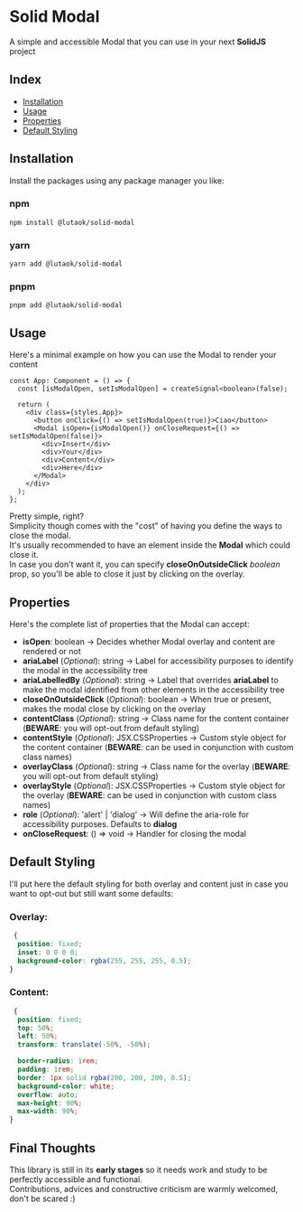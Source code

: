 # **Solid Modal**

A simple and accessible Modal that you can use in your next **SolidJS** project

## Index

- [Installation](#installation)
- [Usage](#usage)
- [Properties](#properties)
- [Default Styling](#default-styling)

## Installation

Install the packages using any package manager you like:

### npm

    npm install @lutaok/solid-modal

### yarn

    yarn add @lutaok/solid-modal

### pnpm

    pnpm add @lutaok/solid-modal

## Usage

Here's a minimal example on how you can use the Modal to render your content

```tsx
const App: Component = () => {
  const [isModalOpen, setIsModalOpen] = createSignal<boolean>(false);

  return (
    <div class={styles.App}>
      <button onClick={() => setIsModalOpen(true)}>Ciao</button>
      <Modal isOpen={isModalOpen()} onCloseRequest={() => setIsModalOpen(false)}>
        <div>Insert</div>
        <div>Your</div>
        <div>Content</div>
        <div>Here</div>
      </Modal>
    </div>
  );
};
```

Pretty simple, right? <br>
Simplicity though comes with the "cost" of having you define the ways to close the modal. <br>
It's usually recommended to have an element inside the **Modal** which could close it. <br>
In case you don't want it, you can specify **closeOnOutsideClick** _boolean_ prop, so you'll be able to close it just by clicking on the overlay.

## Properties

Here's the complete list of properties that the Modal can accept:

- **isOpen**: boolean -> Decides whether Modal overlay and content are rendered or not
- **ariaLabel** (_Optional_): string -> Label for accessibility purposes to identify the modal in the accessibility tree
- **ariaLabelledBy** (_Optional_): string -> Label that overrides **ariaLabel** to make the modal identified from other elements in the accessibility tree
- **closeOnOutsideClick** (_Optional_): boolean -> When true or present, makes the modal close by clicking on the overlay
- **contentClass** (_Optional_): string -> Class name for the content container (**BEWARE**: you will opt-out from default styling)
- **contentStyle** (_Optional_): JSX.CSSProperties -> Custom style object for the content container (**BEWARE**: can be used in conjunction with custom class names)
- **overlayClass** (_Optional_): string -> Class name for the overlay (**BEWARE**: you will opt-out from default styling)
- **overlayStyle** (_Optional_): JSX.CSSProperties -> Custom style object for the overlay (**BEWARE**: can be used in conjunction with custom class names)
- **role** (_Optional_): 'alert' | 'dialog' -> Will define the aria-role for accessibility purposes. Defaults to **dialog**
- **onCloseRequest**: () => void -> Handler for closing the modal

## Default Styling

I'll put here the default styling for both overlay and content just in case you want to opt-out but still want some defaults:

### Overlay:

```css
 {
  position: fixed;
  inset: 0 0 0 0;
  background-color: rgba(255, 255, 255, 0.5);
}
```

### Content:

```css
 {
  position: fixed;
  top: 50%;
  left: 50%;
  transform: translate(-50%, -50%);

  border-radius: 1rem;
  padding: 1rem;
  border: 1px solid rgba(200, 200, 200, 0.5);
  background-color: white;
  overflow: auto;
  max-height: 90%;
  max-width: 90%;
}
```

## Final Thoughts

This library is still in its **early stages** so it needs work and study to be perfectly accessible and functional. <br>
Contributions, advices and constructive criticism are warmly welcomed, don't be scared :)
